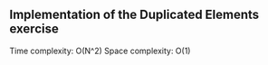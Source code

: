 ## Implementation of the Duplicated Elements exercise 
Time complexity: O(N^2)
Space complexity: O(1)